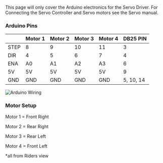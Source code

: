 This page will only cover the Arduino electronics for the Servo Driver.
For Connecting the Servo Controller and Servo motors see the Servo manual.

### Arduino Pins

|   | Motor 1 | Motor 2 | Motor 3 | Motor 4 | DB25 PIN |
|---|---|---|---|---|---|
| STEP | 8 | 9 | 10 | 11 | 3 |
| DIR | 4 | 5 | 6 | 7 | 4 |
| ENA | A0 | A1 | A2 | A3 | 6 |
| 5V | 5V | 5V | 5V | 5V | 9 |
| GND | GND | GND | GND | GND | 5, 10, 14 |

![Arduino Wiring](https://github.com/SimFeedback/SimFeedback-AC-Servo/blob/master/Docs/Schaltplan_Arduino_Leonardo.png)

### Motor Setup
Motor 1 = Front Right

Motor 2 = Rear Right

Motor 3 = Rear Left

Motor 4 = Front Left

*all from Riders view


